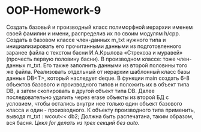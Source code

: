 # OOP-Homework-9
Создать базовый и производный класс полиморфной иерархии именем своей фамилии и имени, распределив их по своим модулям h/cpp. Создать в базовом классе член-данных  m_txt нужного типа  и инициализировать его прочитанными данными из подготовленного заранее файла с текстом басни И.А.Крылова «Стрекоза и муравей» (прочесть первую половину басни). В производном классе: тоже член-данных m_txt. Его также заполнить данными из второй половины того же файла. Реализовать отдельный от иерархии шаблонный класс базы данных DB&lt;T>, который наследует deque.  В функции main создать 6-8 объектов базового и производного типов и положить их в объект типа DB, а затем скопировать в другой объект типа DB. Далее последовательно удалить через erase объекты из второй БД с условием, чтобы остались внутри нее только один объект базового класса и один - производного. К  объекту производного типа применить, выводя m_txt :  wcout&lt;&lt; db2; Должна быть распечатана, таким образом, вся басня.
*Цикл for делать из трех секций без   auto.*
